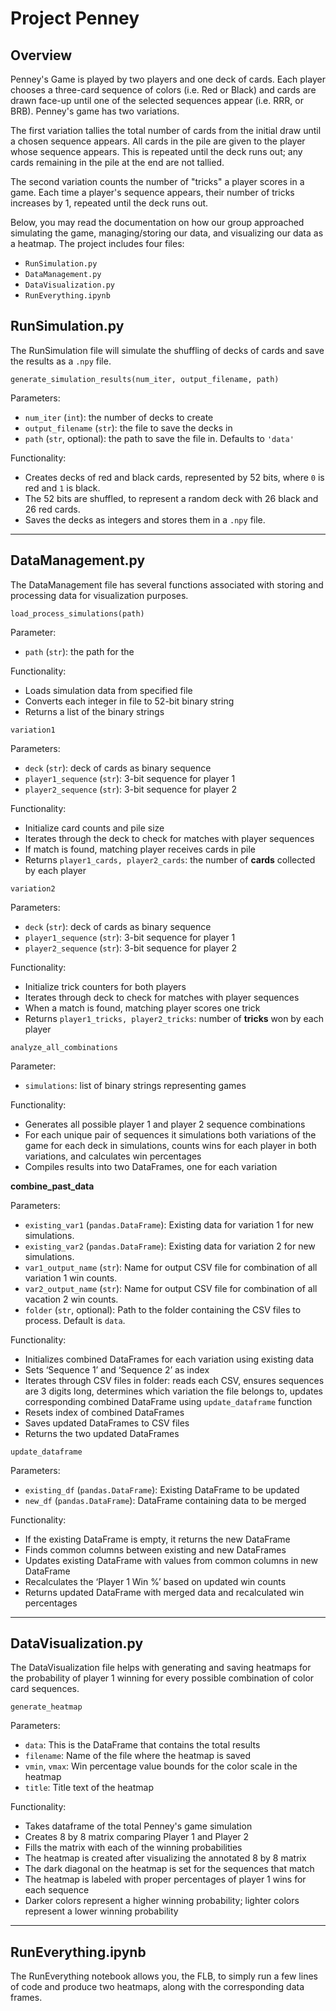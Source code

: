 # Project Penney

## Overview
Penney's Game is played by two players and one deck of cards. Each player chooses a three-card sequence of colors (i.e. Red or Black) and cards are drawn face-up until one of the selected sequences appear (i.e. RRR, or BRB). Penney's game has two variations. 

The first variation tallies the total number of cards from the initial draw until a chosen sequence appears. All cards in the pile are given to the player whose sequence appears. This is repeated until the deck runs out; any cards remaining in the pile at the end are not tallied.

The second variation counts the number of "tricks" a player scores in a game. Each time a player's sequence appears, their number of tricks increases by 1, repeated until the deck runs out.

Below, you may read the documentation on how our group approached simulating the game, managing/storing our data, and visualizing our data as a heatmap. The project includes four files:

- `RunSimulation.py`
- `DataManagement.py`
- `DataVisualization.py`
- `RunEverything.ipynb`

## RunSimulation.py
The RunSimulation file will simulate the shuffling of decks of cards and save the results as a `.npy` file.

`generate_simulation_results(num_iter, output_filename, path)`

Parameters:
- `num_iter` (`int`): the number of decks to create
- `output_filename` (`str`): the file to save the decks in
- `path` (`str`, optional): the path to save the file in. Defaults to `'data'`

Functionality:
- Creates decks of red and black cards, represented by 52 bits, where `0` is red and `1` is black.
- The 52 bits are shuffled, to represent a random deck with 26 black and 26 red cards.
- Saves the decks as integers and stores them in a `.npy` file.


---

## DataManagement.py
The DataManagement file has several functions associated with storing and processing data for visualization purposes.

`load_process_simulations(path)
`

Parameter:
- `path` (`str`): the path for the

  
Functionality:
- Loads simulation data from specified file
- Converts each integer in file to 52-bit binary string
- Returns a list of the binary strings


`variation1`

Parameters:
- `deck` (`str`): deck of cards as binary sequence
- `player1_sequence` (`str`): 3-bit sequence for player 1
- `player2_sequence` (`str`): 3-bit sequence for player 2

Functionality:
- Initialize card counts and pile size
- Iterates through the deck to check for matches with player sequences
- If match is found, matching player receives cards in pile
- Returns `player1_cards, player2_cards`: the number of **cards** collected by each player

`variation2`

Parameters:
- `deck` (`str`): deck of cards as binary sequence
- `player1_sequence` (`str`): 3-bit sequence for player 1
- `player2_sequence` (`str`): 3-bit sequence for player 2

Functionality:
- Initialize trick counters for both players
- Iterates through deck to check for matches with player sequences
- When a match is found, matching player scores one trick
- Returns `player1_tricks, player2_tricks`: number of **tricks** won by each player


`analyze_all_combinations`

Parameter:
- `simulations`: list of binary strings representing games

Functionality:
- Generates all possible player 1 and player 2 sequence combinations 
- For each unique pair of sequences it simulations both variations of the game for each deck in simulations, counts wins for each player in both variations, and calculates win percentages
- Compiles results into two DataFrames, one for each variation


**combine_past_data**

Parameters:
- `existing_var1` (`pandas.DataFrame`): Existing data for variation 1 for new simulations. 
- `existing_var2` (`pandas.DataFrame`): Existing data for variation 2 for new simulations. 
- `var1_output_name` (`str`): Name for output CSV file for combination of all variation 1 win counts. 
- `var2_output_name` (`str`): Name for output CSV file for combination of all vacation 2 win counts. 
- `folder` (`str`, optional): Path to the folder containing the CSV files to process. Default is `data`.

  
Functionality:
- Initializes combined DataFrames for each variation using existing data
- Sets ‘Sequence 1’ and ‘Sequence 2’ as index
- Iterates through CSV files in folder: reads each CSV, ensures sequences are 3 digits long, determines which variation the file belongs to, updates corresponding combined DataFrame using `update_dataframe` function
- Resets index of combined DataFrames
- Saves updated DataFrames to CSV files 
- Returns the two updated DataFrames 


`update_dataframe`


Parameters:
- `existing_df` (`pandas.DataFrame`): Existing DataFrame to be updated
- `new_df` (`pandas.DataFrame`): DataFrame containing data to be merged


Functionality:
- If the existing DataFrame is empty, it returns the new DataFrame
- Finds common columns between existing and new DataFrames
- Updates existing DataFrame with values from common columns in new DataFrame
- Recalculates the ‘Player 1 Win %’ based on updated win counts 
- Returns updated DataFrame with merged data and recalculated win percentages 



---

## DataVisualization.py


The DataVisualization file helps with generating and saving heatmaps for the probability of player 1 winning for every possible combination of color card sequences. 

`generate_heatmap`

Parameters:
- `data`: This is the DataFrame that contains the total results
- `filename`: Name of the file where the heatmap is saved
- `vmin`, `vmax`: Win percentage value bounds for the color scale in the heatmap
- `title`: Title text of the heatmap 


Functionality:

- Takes dataframe of the total Penney's game simulation
- Creates 8 by 8 matrix comparing Player 1 and Player 2
- Fills the matrix with each of the winning probabilities
- The heatmap is created after visualizing the annotated 8 by 8 matrix
- The dark diagonal on the heatmap is set for the sequences that match
- The heatmap is labeled with proper percentages of player 1 wins for each sequence 
- Darker colors represent a higher winning probability; lighter colors represent a lower winning probability

---

## RunEverything.ipynb
The RunEverything notebook allows you, the FLB, to simply run a few lines of code and produce two heatmaps, along with the corresponding data frames.
